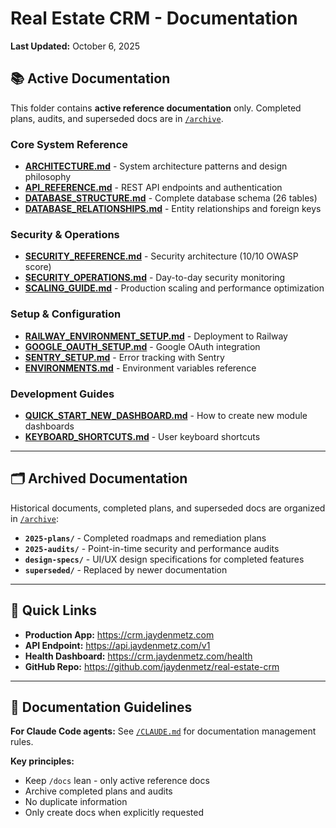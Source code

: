 # Real Estate CRM - Documentation

**Last Updated:** October 6, 2025

## 📚 Active Documentation

This folder contains **active reference documentation** only. Completed plans, audits, and superseded docs are in [`/archive`](./archive).

### Core System Reference

- **[ARCHITECTURE.md](./ARCHITECTURE.md)** - System architecture patterns and design philosophy
- **[API_REFERENCE.md](./API_REFERENCE.md)** - REST API endpoints and authentication
- **[DATABASE_STRUCTURE.md](./DATABASE_STRUCTURE.md)** - Complete database schema (26 tables)
- **[DATABASE_RELATIONSHIPS.md](./DATABASE_RELATIONSHIPS.md)** - Entity relationships and foreign keys

### Security & Operations

- **[SECURITY_REFERENCE.md](./SECURITY_REFERENCE.md)** - Security architecture (10/10 OWASP score)
- **[SECURITY_OPERATIONS.md](./SECURITY_OPERATIONS.md)** - Day-to-day security monitoring
- **[SCALING_GUIDE.md](./SCALING_GUIDE.md)** - Production scaling and performance optimization

### Setup & Configuration

- **[RAILWAY_ENVIRONMENT_SETUP.md](./RAILWAY_ENVIRONMENT_SETUP.md)** - Deployment to Railway
- **[GOOGLE_OAUTH_SETUP.md](./GOOGLE_OAUTH_SETUP.md)** - Google OAuth integration
- **[SENTRY_SETUP.md](./SENTRY_SETUP.md)** - Error tracking with Sentry
- **[ENVIRONMENTS.md](./ENVIRONMENTS.md)** - Environment variables reference

### Development Guides

- **[QUICK_START_NEW_DASHBOARD.md](./QUICK_START_NEW_DASHBOARD.md)** - How to create new module dashboards
- **[KEYBOARD_SHORTCUTS.md](./KEYBOARD_SHORTCUTS.md)** - User keyboard shortcuts

---

## 🗂️ Archived Documentation

Historical documents, completed plans, and superseded docs are organized in [`/archive`](./archive):

- **`2025-plans/`** - Completed roadmaps and remediation plans
- **`2025-audits/`** - Point-in-time security and performance audits
- **`design-specs/`** - UI/UX design specifications for completed features
- **`superseded/`** - Replaced by newer documentation

---

## 🚀 Quick Links

- **Production App:** https://crm.jaydenmetz.com
- **API Endpoint:** https://api.jaydenmetz.com/v1
- **Health Dashboard:** https://crm.jaydenmetz.com/health
- **GitHub Repo:** https://github.com/jaydenmetz/real-estate-crm

---

## 📝 Documentation Guidelines

**For Claude Code agents:** See [`/CLAUDE.md`](../CLAUDE.md) for documentation management rules.

**Key principles:**
- Keep `/docs` lean - only active reference docs
- Archive completed plans and audits
- No duplicate information
- Only create docs when explicitly requested
